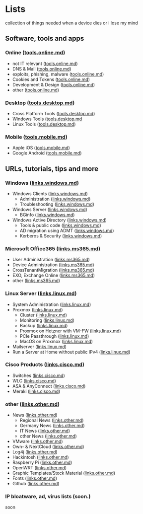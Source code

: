# Lists
collection of things needed when a device dies or i lose my mind

## Software, tools and apps
### Online ([tools.online.md](./tools.online.md))
  - not IT relevant ([tools.online.md](./tools.online.md#not-it-relevant))
  - DNS & Mail ([tools.online.md](./tools.online.md#dns--mailserver))
  - exploits, phishing, malware ([tools.online.md](./tools.online.md#exploits-phishing-malware))
  - Cookies and Tokens ([tools.online.md](./tools.online.md#cookies-and-tokens))
  - Development & Design ([tools.online.md](./tools.online.md#development--designing))
  - other ([tools.online.md](./tools.online.md#other))
### Desktop ([tools.desktop.md](./tools.desktop.md))
  - Cross Platform Tools ([tools.desktop.md](./tools.desktop.md#cross-platform-tools))
  - Windows Tools ([tools.desktop.md](./tools.desktop.md#windows-tools)
  - Linux Tools ([tools.desktop.md](./tools.desktop.md#linux-tools))
### Mobile ([tools.mobile.md](./tools.mobile.md))
  - Apple iOS ([tools.mobile.md](./tools.mobile.md#iphone--ipad))
  - Google Android ([tools.mobile.md](./tools.mobile.md#android))
      
## URLs, tutorials, tips and more
### Windows ([links.windows.md](./links.windows.md))
  - Windows Clients ([links.windows.md](./links.windows.md#client-administration))
    - Administration ([links.windows.md](./links.windows.md#client-administration))
    - Troubleshooting ([links.windows.md](./links.windows.md#client-troubleshooting))
  - Windows Server ([links.windows.md](./links.windows.md#server-administration))
    - BGinfo ([links.windows.md](./links.windows.md#bginfo))
  - Windows Active Directory ([links.windows.md](./links.windows.md#active-directory))
    - Tools & public code ([links.windows.md](./links.windows.md#tools-and-public-scripts))
    - AD migration using ADMT ([links.windows.md](./links.windows.md#active-directory-migration-using-admt))
    - Kerberos & Security ([links.windows.md](./links.windows.md#kerberos-and-security))

### Microsoft Office365 ([links.ms365.md](./links.ms365.md))
  - User Administration ([links.ms365.md](./links.ms365.md#user-administations))
  - Device Administration ([links.ms365.md](./links.ms365.md#device-administration))
  - CrossTenantMigration  ([links.ms365.md](./links.ms365.md#cross-tenant-migration))
  - EXO, Exchange Online ([links.ms365.md](./links.ms365.md#exo-exchange-online))
  - other ([links.ms365.md](./links.ms365.md#other))

### Linux Server ([links.linux.md](./links.linux.md))
  - System Administration ([links.linux.md](./links.linux.md#system-administration))
  - Proxmox ([links.linux.md](./links.linux.md#proxmox))
    - Cluster ([links.linux.md](./links.linux.md#cluster))
    - Monitoring ([links.linux.md](./links.linux.md#monitoring-proxmox-hosts-and-guests))
    - Backup ([links.linux.md](./links.linux.md#backup))
    - Proxmox on Hetzner with VM-FW ([links.linux.md](./links.linux.md#proxmox-on-hetzner-with-vm-bases-firewall))
    - PCIe Passthrough ([links.linux.md](./links.linux.md#pcie-passthrough))
    - MacOS on Proxmox ([links.linux.md](./links.linux.md#macos-on-proxmox))
  - Mailserver ([links.linux.md](./links.linux.md#mailserver))
  - Run a Server at Home without public IPv4 ([links.linux.md](./links.linux.md#run-a-server-at-home-without-public-ipv4))
  
### Cisco Products ([links.cisco.md](./links.cisco.md))
  - Switches ([links.cisco.md](./links.cisco.md#switches))
  - WLC ([links.cisco.md](./links.cisco.md#wlc))
  - ASA & AnyConnect ([links.cisco.md](./links.cisco.md#asa--anyconnect))
  - Meraki ([links.cisco.md](./links.cisco.md#meraki))
  
### other ([links.other.md](./links.other.md))
  - News  ([links.other.md](./links.other.md#news-sites))
    - Regional News ([links.other.md](./links.other.md#regional-news))
    - Germany News ([links.other.md](./links.other.md#germany-news))
    - IT News ([links.other.md](./links.other.md#it-news))
    - other News ([links.other.md](./links.other.md#other-newssites))
  - VMware ([links.other.md](./links.other.md#vmware-hypervisor))
  - Own- & NextCloud ([links.other.md](./links.other.md#own---next-cloud))
  - Log4j ([links.other.md](./links.other.md#log4j))
  - Hackintosh ([links.other.md](./links.other.md#hackintosh))
  - Raspberry Pi ([links.other.md](./links.other.md#raspberry-pi-clusterhat))
  - OpenWRT ([links.other.md](./links.other.md#openwrt-on-meraki-mr18-accesspoint))
  - Graphic Templates/Stock Material ([links.other.md](./links.other.md#graphic-templates-and-stockphotos))
  - Fonts ([links.other.md](./links.other.md#fonts))
  - Github ([links.other.md](./links.other.md#github))
  
### IP bloatware, ad, virus lists (soon.)
soon